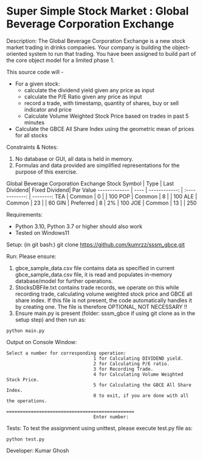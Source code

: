 # Super Simple Stock Market : Global Beverage Corporation Exchange #

Description:
The Global Beverage Corporation Exchange is a new stock market trading in drinks companies.
Your company is building the object-oriented system to run that trading. 
You have been assigned to build part of the core object model for a limited phase 1.

This source code will -
- For a given stock:
    - calculate the dividend yield given any price as input
    - calculate the P/E Ratio given any price as input
    - record a trade, with timestamp, quantity of shares, buy or sell indicator and price
    - Calculate Volume Weighted Stock Price based on trades in past  5 minutes
- Calculate the GBCE All Share Index using the geometric mean of prices for all stocks

Constraints & Notes:
1.	No database or GUI, all data is held in memory.
2.	Formulas and data provided are simplified representations for the purpose of this exercise.

Global Beverage Corporation Exchange
Stock Symbol  | Type      |  Last Dividend| Fixed Dividend| Par Value
------------- | ----      | ------------: | :------------: | --------:
TEA           | Common    | 0             |                | 100
POP           | Common    | 8             |                | 100
ALE           | Common    | 23            |                | 60
GIN           | Preferred | 8             |         2%     | 100
JOE           | Common    | 13            |                | 250


Requirements:
- Python 3.10, Python 3.7 or higher should also work
- Tested on Windows11

Setup:
(in git bash:)
git clone https://github.com/kumrzz/sssm_gbce.git

Run:
Please ensure:
1. gbce_sample_data.csv file contains data as specified in current gbce_sample_data.csv file,
    it is read and populates in-memory database/model for further operations.
2. StocksDBFile.txt contains trade records, we operate on this while recording trade, calculating
    volume weighted stock price and GBCE all share index. If this file is not present,
    the code automatically handles it by creating one. The file is therefore OPTIONAL, NOT NECESSARY !!
3. Ensure main.py is present (folder: sssm_gbce if using git clone as in the setup step) and then run as:
```
python main.py
```

Output on Console Window:

```
Select a number for corresponding operation:
                                1 for Calculating DIVIDEND yield.
                                2 for Calculating P/E ratio.
                                3 for Recording Trade.
                                4 for Calculating Volume Weighted Stock Price.
                                5 for Calculating the GBCE All Share Index.
                                0 to exit, if you are done with all the operations.
                                ===============================================
                                Enter number:
```

Tests:
To test the assignment using unittest, please execute test.py file as:
```
python test.py
```

Developer:
Kumar Ghosh
